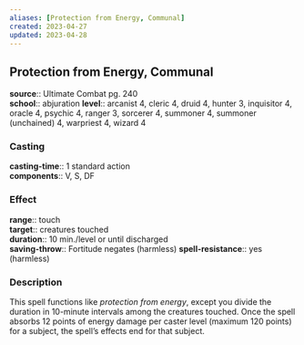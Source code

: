 ```yaml
---
aliases: [Protection from Energy, Communal]
created: 2023-04-27
updated: 2023-04-28
---
```


## Protection from Energy, Communal

**source**:: Ultimate Combat pg. 240  
**school**:: abjuration
**level**:: arcanist 4, cleric 4, druid 4, hunter 3, inquisitor 4, oracle 4, psychic 4, ranger 3, sorcerer 4, summoner 4, summoner (unchained) 4, warpriest 4, wizard 4

### Casting

**casting-time**:: 1 standard action  
**components**:: V, S, DF

### Effect

**range**:: touch  
**target**:: creatures touched  
**duration**:: 10 min./level or until discharged  
**saving-throw**:: Fortitude negates (harmless)
**spell-resistance**:: yes (harmless)

### Description

This spell functions like *protection from energy*, except you divide the duration in 10-minute intervals among the creatures touched. Once the spell absorbs 12 points of energy damage per caster level (maximum 120 points) for a subject, the spell’s effects end for that subject.
